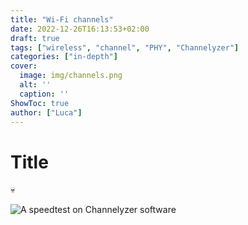 ```yaml
---
title: "Wi-Fi channels"
date: 2022-12-26T16:13:53+02:00
draft: true
tags: ["wireless", "channel", "PHY", "Channelyzer"]
categories: ["in-depth"]
cover:
  image: img/channels.png
  alt: ''
  caption: ''
ShowToc: true
author: ["Luca"]
---
```

# Title
:skull:

![A speedtest on Channelyzer software](/gif/chzer_speedtest.gif)
